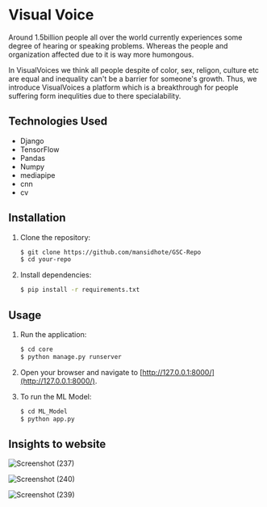 # Visual Voice

Around 1.5billion people all over the world currently experiences some degree of hearing or speaking problems. Whereas the people and organization affected due to it is way more humongous.

In VisualVoices we think all people despite of color, sex, religon, culture etc are equal and inequality can't be a barrier for someone's growth. Thus, we introduce VisualVoices a platform which is a breakthrough for people suffering form inequlities due to there specialability.


## Technologies Used

- Django
- TensorFlow
- Pandas
- Numpy
- mediapipe 
- cnn 
- cv 

## Installation

1. Clone the repository:

    ```bash
    $ git clone https://github.com/mansidhote/GSC-Repo
    $ cd your-repo
    ```

2. Install dependencies:

    ```bash
    $ pip install -r requirements.txt
    ```

## Usage
1. Run the application:

    ```bash
    $ cd core
    $ python manage.py runserver
    ```

2. Open your browser and navigate to [http://127.0.0.1:8000/](http://127.0.0.1:8000/).

3. To run the ML Model:
   
   ```bash
   $ cd ML_Model
   $ python app.py
   ```
## Insights to website


![Screenshot (237)](https://github.com/mansidhote/GSC-Repo/assets/143797199/0dd5cf66-7685-4bc4-98c5-a9bf6ce507e7)


![Screenshot (240)](https://github.com/mansidhote/GSC-Repo/assets/143797199/3beea95c-b4c7-427c-8cb7-b645a7cf1ba3)


![Screenshot (239)](https://github.com/mansidhote/GSC-Repo/assets/143797199/e0a2bdef-a6ee-4856-a9b2-ef1c4d66916e)
